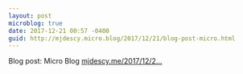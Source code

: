 ```yaml
---
layout: post
microblog: true
date: 2017-12-21 00:57 -0400
guid: http://mjdescy.micro.blog/2017/12/21/blog-post-micro.html
---
```

Blog post: Micro Blog [mjdescy.me/2017/12/2...](https://mjdescy.me/2017/12/21/micro-blog/)
